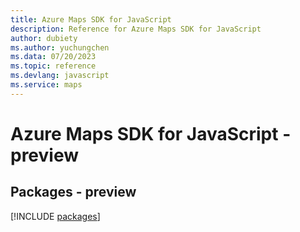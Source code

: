 ```yaml
---
title: Azure Maps SDK for JavaScript
description: Reference for Azure Maps SDK for JavaScript
author: dubiety
ms.author: yuchungchen
ms.data: 07/20/2023
ms.topic: reference
ms.devlang: javascript
ms.service: maps
---
```

# Azure Maps SDK for JavaScript - preview
## Packages - preview
[!INCLUDE [packages](maps-index.md)]